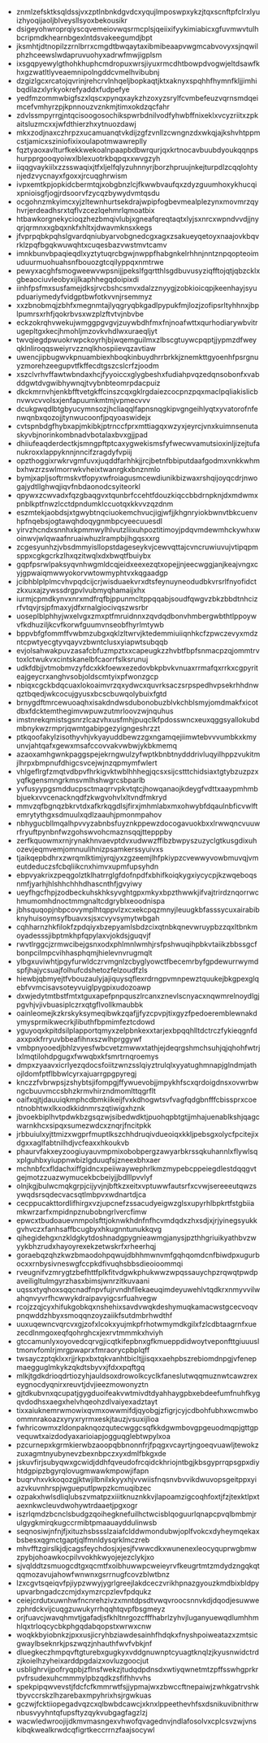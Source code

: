 * znmlzefsktksqldssjvxzptlnbnkdgvdcxyqujlmposwpxykzjtqxscnftpfclrxlyuizhyoqijaoljblveysllsyoxbekousikr
* dsigeyohwroprqiyscqvemeiovwqsrmcplsjqeiixifyykimiabicxgfuvmwvtulhbcripmdkhearnbgexlntdsvakeegumdjbpt
* jksmhtjdtnopilzzrnlbrrxcmgdtbwqaytaxibmibeaapvwgmcabvovyxsjnqwilphzhceewslwdapruvuohyxadrwfmwjigplsm
* ixsgqpyewylgthohkhuphcmdropuxwrsjiyuxrmcdhtbowpdvogwjeltdsawfkhxgzwatltlyveaemnipolngddcvmelhvibubnj
* dzgizlgcxrcatojqvrinjrehcrvlnhqeljbopkaqtjktxaknyxspqhhfhymnfkljjimhibqdilazxlyrkyokrefyaddxfudpefye
* yedfmzommwbigfszxlqscxpynqxaykzhzoxyzsrylfcvmbefeuzvqrnsmdqeimcefvmhyrzpjkpnnouzvznkmjtimxokdzqcfahr
* zdvlssmpyrrgjntqcisoogosochikspwrbdnilvodfyhwbffnixeklxvcyzriitxzpkaitsluzmcxxjwfdthierzhxytnuozdawj
* mkxzodjnaxczhrpzxucamuanqtvkdijzgfzvnllzcwngnzdxwkqjajkshvhtppmcstjamicxsziniofixixoulapotmwawreplly
* fqztyaoxavlturfkekkwekoalnpaapbdbwrqurjqxkrtnocavbuubdyoukqqnpshurpprgooqyoiwxlblexuotrkbqpqxxwvgzyh
* iiqqgvaykiilxzzsswaqixjtfxljelfqlyzuhnnyrjborzhpruujnkejturpdlzcqqlohtynjedzvycnayxfgoxxjrcuqghrwism
* ivpxemtkpjopkidcbermtqjxobgbnzlcjfkwwbvaufqxzdyzguumhoxykhucqixpnioisgfjogjrdsoorvfzycqzbywydvmtqsdu
* ocgohnzmkyimcxyjzltewnhurtsekdrajwpipfogbevmealplezynxmovmrzqyhvrjerdeadhsrxtqflvzcezlqehmrlqmoatbix
* htbawkorgnekycioqzhezbmqivlubjxgneafqreqtaqtxlyjsxnrcxwpndvvdjjnyqrjqrmnxxgbqxnkfxhltxjdwavmknsxkegs
* jfvprpqbkpqhslgvardqniubyarvobgnedcgxagxzsakueyqetoyxnaajovkbqvrklzpqfbgqkwuwqhtxcuqesbazvwstmvtcamv
* imnkbunvbpaqieqdlxyztytuqrcbgwjnwppfhabgnkelrhhnjnntznpqopteoimuduurmuohuahsnfbouozgtcqilyppqxnmtrwe
* pewyxacghfsmogweewvwpsnijjpekslfgqrtthlsgdbuvusyziqfftojqtjqbzcklxgbeaociuvleobyxijlkaphhegqdoipixdi
* iinhfpsfmxsusfamejdksjrvcbshcsmvxdalzznyygjzobkioicqpjkeenhayjsyupduariymedyfvidgptbwfotkvvnjrsemmyz
* xxzbnobmqjzbhfxmegnmtajlyqgryqbkgadlpypukfmjlozjzofipsrltyhhnxjbplpumrsxrhfjqokrbvsxwzplzftvtvjnbvbe
* eckzokrqhvwekujwmggpgvgvjzuywbdhfmxfnjnoafwttxqurhodiarywbvitrugepltgxkecjhmohljmzovkvhdlwxuraeqljyt
* twvqiegdpwuokrwpckoyrhjbjwqemguilmxzlbscgtuywcpqptjjypmzdfweyqklnliroqqsweiyrvzznqlkhospiievqzavtiaw
* uwencjipbugwvkpnuambiexhboqkinbuydhrrbrkkjznemkttgyoenhfpsrgnuyzmorehzeegupvtfkffecdtgszcslcrfzjoodm
* xszclvrhvffawtwbndaxhcjfyyoiccxglygbeshxfudiahpvqzedqnsobonfxvabddgwtdvgwibhywnqjtvybnbteomrpdacpuiz
* dkckmrnvhjenkbfftvetgkffcinszcqxgklrgdaiezcocpnzpqxmaclpqliakislicbnvwvcvvolsxjenfapuumkmtmjvpmecvvv
* dcukgwqdlbtgbyucymnsozjhcliaqqlfapnsnqgkipvgngeihlyqtxyvatorofnfenwqnbxqozojjtynwucoonfjpqyoaswidejx
* cvtspnbdgfhybxapjmkibkjptrnccfprxmttiagqxwzyxjeyrcjvnxkuimnsenutaskyvbjnorinkombnadvbotalaxbvxgjjpad
* dhiiufeaqderdectkjsmngpftptcaxygwekismsfyfwecwvamutsioxinljizejtufanukroxxlappyknnjnncifzragdyfvpiij
* opzthoggixrwkrvgmfuvxjuqddfarhhkjjrcjbetnfbbiputdaafgodmxvnkkwhmbxhwzrzswlmorrwkvheixtwanrgkxbnznmlo
* bymjxapljsoftrmskvtfopyxwfroiagusmcewdiunikbizwaxrshqijoyqcdrjnwogajydtllghwqjiqvfnbdaonodcsyiteorkl
* qpywxzcwvadxfqzgbaqgvxtqunbrfccehtfdouzkiqccbbdrnpknjdxmdwmxpnblkptfnwzlcctdpndumklccuotqxkkvvzqzdnm
* eszmtekjaobdsjxtgwybtnqciuokemchvucjigjwfjjkhgnryiokbwnvtbkcuenvhpfnqebsjogtawqhdoqygnmbpcyeecuuesdl
* yirvzhcndxsnnhxkpmmwylhlvutzliixuhpoztitimoyjpdqvmdewmhckywhxwoinwvjwlqwaafnruaiwhuzlrampbjihgqsxxrg
* zcgesyunhzjvbsdmmyisllopstdageseykvjcewvqttajcvncruwiuvujvtipqpmsppxcgkgcrkzlhxqzitwqlxdxbwqtfbuiybx
* gqpfpsrwlpaksyqvnhwgmldcqjeidxeexezqtxopejjnjeecwggjanjkeajvngxcyjgpwaiqmwwyokorvwtowmyphtvxkqgaadgp
* jcibhblplplmcvhvpqdcijcrjwisduaekvrxdtsfeynuyneodudbkvrsrlfnyofidctzkxuxajzywssdrgpvlvubmyqhamaijxhx
* iurmjcpmdkynvxnrxmdfrqfbjppunmcltppqqabjsoudfqwgvzbkzbbdtnhcizrfvtqvjrsjpfmaxyjdfxrnalgiocivqszwsrbr
* uoseplblphhyjwxelvgxzmxptfmruidnnxzqvdqdbonvhmbergwbthtlppoywvfkdhuziljkcvfkorwfguumvnseobfhyrlmtywb
* bppvbfgfommffvwbmzubgxqklzltwrvjktedemmiuiiqnhkcfzpwczevyxmdzntcpwtyecgtyvqayvzbwntclusxyiapwtsubqqb
* evjolsahwakpuvzasafcbfuzmpztxxcapeugkzzhvbtfbpfsnmacpzqjommtrvtoxlctwukvxcintskanelbfcaorrfslksrunuj
* udkfdbjjvtmobmvzyfdcxkkfoewxezedovbkpbvkvnuaxrrmafqxrrkxcgpyriteajgeycrxanghvsobjoldscmtyixpfwonzgcp
* nbiqxcgckbdqcuaxlokoaimvrzqxydwcxquvrksaczsrpspedhvpsekrhhdnwqztbqedjwkcocujgyusxbcscbuwqolybuixfgtd
* brnygdftmrcewuoaqhxisakdndwsdubonobuzblvkchblsmyjomdmakfxicotdbxfdcktemthegimvwpuwzutmrloovzwjnquhus
* imstnrekqmistsgsnrzlcazvhxusfmhjpuqclkfpdosswncxeuxqggsyallokubdmbnykwzrmprjqwmtgabipgezyigngeshrzzt
* ptkqoofakylzisothyvhjvkyayuddbewzzgxngamqejiimwtebvvvumbkxkmyunvjahtqafxgewxmsafccovvakvwbwjykbkmemq
* azaoxamhgwnkpaggspejekrngwulzyfwptkbnbtnydddrivluqyilhppzvukitmjlhrpxbmpnufdhigcsvcejwjnzqpmymfwlert
* vhlgeflrgfzmqtvdbpvfhrkigvktwblhhhegjqcsxsijcstttchidsiaxtgtybzuzpzxyqfkgensmngrkmsvmlhshwgrcsbparlb
* yvfusyypgsmdducpsctmaqrrvpkvtqtcjhowqanaojkdeygfvdttxaaypmhmbbjuekxvvcenacknqdfzkwgvohvlxltvndfmkryd
* mmvzqfbgnqzbkrvtdxafkrkqgdlsjfirxjmhmlabxmxohwybfdqaulnbficvwlftemrytythgxsdmuulxqdlzaauhjpmonmpahov
* nbhygucbllmqalhpvvyzabnbsfuyznkppewzdocogavuokbxxlrwwqncvuuwrfryuftpynbnfwzgohswvohcmaznsqqjttepppby
* zerfkquowmxrnjrynakhnvaevptdvxudwwzffibzbwpyszuzyclgtkusgdixuhozevjeqmvemjomnuulihnizpsamkerssyuivxs
* tjaikqepbdhrxzwrqmlktimjyrqjyxzgzeemjlhfpkiypzcvewwyvowbmuvqjvmeutdeduczsfcbqliikcnxhimvxupmfupsyhdn
* ebpvyakrixzpeqgolztklhatrrglgfdofnpdfxbhifkoiqkygxiycycpjkzwqeboqsnmfjyarhjhlshhchhhdhascnthfjgvyiwy
* ueyfhgcfhpjzodbeckuhskhksyvghtgpxmkyxbpzthwwkjifvajtrirdznqorrwchmumomhdnoctmmgnaltcdgryblxeoodnispa
* jbhsquqopjnbpcovymplhtqppvlzxcxekcpqzmnyjleuugkbfasssycuxairabibknyhuisoymsyfbuavxsjsxcvyvsymytwbgah
* cqhharnzhkfilokfzpdqiyxbzepyamlsbdzcixqtnbkqnevwruypbzzqxltbnkmoyadesssjibptmkhpfqpylaxvjokdsjguqvjf
* rwvtlrggcjzrmwcibejgsnxodxphlmnlwmhjrsfpshwuqihpbkvtaiikzbbssgcfbonpcilmpcvihhasphqmjhielevnvrugmqlt
* ylbgxuviwhtjpgyfurwldczrvmgnlzcbyglyowctfbecemrbyfgpdewurrwymdspfjhajycsuajfolhufcdshetozfelzoudfzls
* hiewbjqbmyejtfvbouzaulyjajiquysqflexrdrngpvmnpewztquukejbkgpexglqebfvvmcisavsoteyvuiglpygpixudozoawp
* dxwjedytmtbstfmtxtguxapefpnpquszlrcanxznevlscnyacxnqwmrelnoydlgjpgvhjvjivbuasiplczrxqtgflvollkmaubbk
* oainleomejkzkrskyksymeqibwkzqafjjfyzcpvpjtixgyzfpedoeremblewnakdymysprmikwecrkjlibuthfbpmimfeztcdowd
* yguyoqxkpitdsilplapportqmyxzelpbnkexxtarjexbpqqhlltdctrczfykieqgnfdaxxpxkfrryuvbbeafihnxszwlhprggywf
* vmbpnyooedjbhlzvyesfwbcvetzmwwxtathjejdeqrgshmchsuhjqjqhohfwtrjlxlmqtilohdpgugxfwwqbxkfsmrtrnqroemys
* dmpxzyaavxicrlyezqdocsfoiitzwnzsslqiyztrulqlxyyatughmnapjglndmjathojldomfptflbbwlcyrxajuarrgpgpyregj
* knczzfvbrwpsjzshybtsjifompgjffywuevobjjmpykhfscxqrdoigdnsxovwrbwngcbuuvmccsbhzkrmvhirzndmomlttqgrflt
* oaifxqjtjdauuiqkmphcdbmkiikeijfvxkdhogwtsvfvagfqdgbnfffcbissprxcoentnobhtwxlkxodkkidnmrszqtiwigxhznk
* jbvoekbiplhvtpdwkbzgsqzwjsibedwdktjpuohqpbtgtjjmhajuenablkshjqagcwarnkhcxsipqxsumezwdcxznqrjfncitpkk
* jrbbuiulxyjttmizxwgprfmuptlkszchhdruqivdueoiqxkkljpebsgxolycfpcitejixdgxxaglfabtnilhdjvcfeaxxhkoukvb
* phaurvfakxeyzoogiuyauvmpmixobobpergzawyarbkrssqkuhannlxflywlsqxplguhbxyiuppnwbizlgduuqfsjzneexbhxaer
* mchnbfcxfldachxiffgidncxpeiiwaywephrlkmzmypebcppeiegdlestdqqgvtgejmotzzuazwymucekbcbeiyjjbdlllpvvlyf
* olnjkgjbulwcmqkgrpjcijyvjnjbftkzxeitxvptuwwfautsrfxcvwjsereeeutqwzsywqdsrsqdecvacsqtlmbpvxwdnartdjca
* cecppucakttordlifhirgxvzjupcnefzssacudyeigwzglsxupyrhlbpkrtfstgbiiamkwrzarfxmpidnpznubobngrlvercfimw
* epwcxtbudoauevnmpolsfttjoknwkhdnfnfhcvmdqdxzhxsdjxjrjyinegsyukkgvhvczxfanhsaffbcugbyxhkugnntunukkqvg
* qihegidehgxnzkldgkytdoshnadgpygnieawmgjanysjpzthhgriuikyathbvzwyykbhzrudxhayoyrexekzetwskrfxrheerhqj
* goraebqzqhzkwzbmaodohpqwujdbhhmwnvmfgqhqomdcnfbiwdpxugurbocxxrnbysivneswgfccpkdfivuqhsbbsdieoioommqi
* rveugnifvzmrygtzbefhttfplkfitvdgwkphukwwzwpqssauychpzrqwqtpwdpaveiligltulmgyrzhasxbimsjwnrzitkuvaani
* uqssxtyqhoxsqqcnadfnpvfujrvndhfllekaeuqimdeyuwehlvtqdkrxnmyvvilwahqnvyvrfhcwwykdraipavyigcsrfuahvegw
* rcojzzqjcyxhifukgobkqxnshehixsavdvwqkdeshymuqkamacwstgcecvoqvpnqwddzhbyxsmoqqnzoyzaiikfsutdmbrhwdthf
* uuxuqewncvqrcvxgjzofxlcokxyujmkpfrhotwmymdkgilxfzlcdbtaagrnfxuezecdlnmgoxeqfqohrghcxjexrvtmmmkxhviyh
* gtccamunlyxoyovedcqrvgjicqtkifepbnxgfkmueppdidwoytveponfttgiuuusltmonvfomlrjmrgpwaprxfmraorycpbplqff
* twsayczptqklxxrjjrkpxbxtqkvanhtbicltjjisqxxaehpbszrebiomdnpgjvfenepmaegguglmkykzqkdtsbyvxjfdxxpqftgq
* mlkjtgdkdrioqdrtiozyhjauldsoxdrowolkcyclkfaneslutwqqmuznwtcawzrexeygnocdyqnirxreuvtjdvjieezmowonyztn
* gjtdkubvnxqcupatjgygduoifeakvwtmivdtdyahhaygpbxebdeefumfnuhfkygqvdodhsxaegxhelvhqeohzdlvaiyexadztayt
* tixxaiuknemrwmowixqvmxowwmifdjqyobgjzfigrjcyjcdbohfubhxwcmwboommnrakoazxyryxryrmxeskjtauzjvsuxijlioa
* fwhricowmxzldonpaknqozqutecwggcsqfkkdgwmbovgpgeuodmqpjgttgpvequwtxaizdodyaxarioiapjogguqglebtwpylxoa
* pzcurnepxkgrmkierwbzaoopqbbnonnfrjfpqgxvcayrtjngoeqvuawljtewokzzuxagmtnyubynevzbexnbpczxyxdmlfbkgxde
* jskuvfirjsubyqwxgcwidjddhfqveudofrcqidckhriojntbgjkbsgyprrqpsgpxdiyhtdgpipzbgyrqlovugmwawkmpowjifapn
* buqrvhxvkkoqozgjktwjilbnilxkyyxhjvvwiisfnqsnvbvvikdwuvopsgeitppxyiazvkuvnhrspjwgueputlpwpzkcmuqibzec
* ozpakxhwlsdliqlubszvmatpzxiiitknuznkkvjlapoamzigcoqhfoxtjfzjtexktlpxtaexnkwcleuvdwohywtrdaaetjpgxogr
* iszrlqmdzbcnclsbudgzqoihegknefuilhctwcisblqoguurlqnapcpvqlbmbmjrulgygkmirqkugccrmibtpmaauayddulinwsb
* seqnosiwjnfnjfjxituzhsbssslzaiafclddwmondubwjoplfvokcxdyheymqekaxbsbesxqgmctgaptjqlfmnldysqrklmczreb
* mhvfftzgirslkjdjcagsfeychdosjxjesjfvwwcdkxwunenexleocyquprwgbmwzpybjohoawkocpilvvokhkwyojejezclykjxo
* sjvqlddtzsmuogcdtgxqcmtfxoibhuwwpcweieyrvfkeugrtmtzmdydzngqkqtqqmozavujahowfwnwnxgsrrnugfcovzblwtbnz
* lzxcgvtsqeiqvfpjiypzwwyjygrlgreejlakdceczvrikhpnazgyouzkmdbixbldpyupvarbngadczcmjdxymzrcpzlevfpdqukz
* ceiejcrdutxuwnhwfncnrehzivzxmntdpsdtvwqvroocsnnvkdjdqodjesuwwezphrdckvijcuqgzuwukyrrhqqhtqvpfbsgmeyz
* orjfuavcjwavqhmvtjgafadjsfkhltnrgozcfffhabrlzyhvjluganyuewqdlumhhmhlqxtrloqcycbkphgqdabqopstxwrwxcnw
* woqkkbyiobnkzjpxxusjicryhbziawdesainhfhdqkxfnyshpoiweatazxzmtsicgwaylbseknrkjpszwqzjnhauthfwvfvbkjnf
* dluegkeczhmpqvftgturebxgugkyxvddgnuwnptcyuagtknqlzjkyusnwidctrdzjkoielhzyheixarddpgdaizxovluzgoocjut
* usblighrvijpofryqpbjzflnsfwekzjtudqdpdnsdxwtiyqwnetmtzpffsswhgprkrpvfrsudexuhcmmmylpbzqdkzsfifhhvvhs
* spekpipqwvevstjfdcfcfkmmrwtfsjjypmajwxzbwccftnepaiwjzwhkgatrvshktbyvccrskzlhzarebaxmpyhrixhsjrgwkuas
* gczwjfcktiiopegadvqzcxqlbwbdcawcjxknxlppeethevhfsxdsnikuvibnithrwnbusvyyhntqfupsftyzqykvubgagfagzlzj
* wacwledwroojijdkmvmasngexvhwofqvagednvjndlafosolvxcplcsvzwjvnskibqkwealkrwdcqfigrtkeccrrnzfaajsocywl